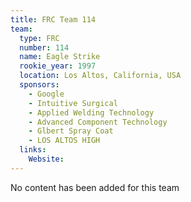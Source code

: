 ```yaml
---
title: FRC Team 114
team:
  type: FRC
  number: 114
  name: Eagle Strike
  rookie_year: 1997
  location: Los Altos, California, USA
  sponsors:
    - Google
    - Intuitive Surgical
    - Applied Welding Technology
    - Advanced Component Technology
    - Glbert Spray Coat
    - LOS ALTOS HIGH
  links:
    Website: 
---
```

No content has been added for this team